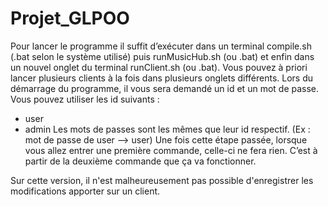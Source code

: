 # Projet_GLPOO

Pour lancer le programme il suffit d’exécuter dans un terminal compile.sh (.bat selon le système utilisé) puis runMusicHub.sh (ou .bat) et enfin dans un nouvel onglet du terminal runClient.sh (ou .bat). Vous pouvez à priori lancer plusieurs clients à la fois dans plusieurs onglets différents. 
Lors du démarrage du programme, il vous sera demandé un id et un mot de passe. Vous pouvez utiliser les id suivants : 
-	user
-	admin
Les mots de passes sont les mêmes que leur id respectif. (Ex : mot de passe de user —> user) 
Une fois cette étape passée, lorsque vous allez entrer une première commande, celle-ci ne fera rien. C’est à partir de la deuxième commande que ça va fonctionner.

Sur cette version, il n'est malheureusement pas possible d'enregistrer les modifications apporter sur un client. 